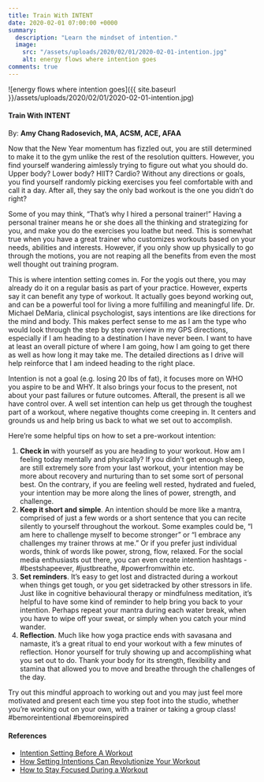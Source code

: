 ```yaml
---
title: Train With INTENT
date: 2020-02-01 07:00:00 +0000
summary:
  description: "Learn the mindset of intention."
  image:
    src: "/assets/uploads/2020/02/01/2020-02-01-intention.jpg"
    alt: energy flows where intention goes
comments: true
---
```


![energy flows where intention goes]({{ site.baseurl }}/assets/uploads/2020/02/01/2020-02-01-intention.jpg)

#### Train With INTENT

By: **Amy Chang Radosevich, MA, ACSM, ACE, AFAA**

Now that the New Year momentum has fizzled out, you are still determined to make it to the gym unlike the rest of the resolution quitters. However, you find yourself wandering aimlessly trying to figure out what you should do. Upper body? Lower body? HIIT? Cardio? Without any directions or goals, you find yourself randomly picking exercises you feel comfortable with and call it a day. After all, they say the only bad workout is the one you didn’t do right?

Some of you may think, “That’s why I hired a personal trainer!” Having a personal trainer means he or she does all the thinking and strategizing for you, and make you do the exercises you loathe but need. This is somewhat true when you have a great trainer who customizes workouts based on your needs, abilities and interests. However, if you only show up physically to go through the motions, you are not reaping all the benefits from even the most well thought out training program.

This is where intention setting comes in. For the yogis out there, you may already do it on a regular basis as part of your practice. However, experts say it can benefit any type of workout. It actually goes beyond working out, and can be a powerful tool for living a more fulfilling and meaningful life. Dr. Michael DeMaria, clinical psychologist, says intentions are like directions for the mind and body. This makes perfect sense to me as I am the type who would look through the step by step overview in my GPS directions, especially if I am heading to a destination I have never been. I want to have at least an overall picture of where I am going, how I am going to get there as well as how long it may take me. The detailed directions as I drive will help reinforce that I am indeed heading to the right place.

Intention is not a goal (e.g. losing 20 lbs of fat), it focuses more on WHO you aspire to be and WHY. It also brings your focus to the present, not about your past failures or future outcomes. Afterall, the present is all we have control over. A well set intention can help us get through the toughest part of a workout, where negative thoughts come creeping in. It centers and grounds us and help bring us back to what we set out to accomplish.

Here’re some helpful tips on how to set a pre-workout intention:

1. **Check in** with yourself as you are heading to your workout. How am I feeling today mentally and physically? If you didn’t get enough sleep, are still extremely sore from your last workout, your intention may be more about recovery and nurturing than to set some sort of personal best. On the contrary, if you are feeling well rested, hydrated and fueled, your intention may be more along the lines of power, strength, and challenge.
1. **Keep it short and simple**. An intention should be more like a mantra, comprised of just a few words or a short sentence that you can recite silently to yourself throughout the workout. Some examples could be, “I am here to challenge myself to become stronger” or “I embrace any challenges my trainer throws at me.” Or if you prefer just individual words, think of words like power, strong, flow, relaxed. For the social media enthusiasts out there, you can even create intention hashtags - #bestshapeever, #justbreathe, #powerfromwithin etc.
1. **Set reminders**. It’s easy to get lost and distracted during a workout when things get tough, or you get sidetracked by other stressors in life. Just like in cognitive behavioural therapy or mindfulness meditation, it’s helpful to have some kind of reminder to help bring you back to your intention. Perhaps repeat your mantra during each water break, when you have to wipe off your sweat, or simply when you catch your mind wander.
1. **Reflection**. Much like how yoga practice ends with savasana and namaste, it’s a great ritual to end your workout with a few minutes of reflection. Honor yourself for truly showing up and accomplishing what you set out to do. Thank your body for its strength, flexibility and stamina that allowed you to move and breathe through the challenges of the day.

Try out this mindful approach to working out and you may just feel more motivated and present each time you step foot into the studio, whether you’re working out on your own, with a trainer or taking a group class! #bemoreintentional #bemoreinspired

#### References

- [Intention Setting Before A Workout](https://furthermore.equinox.com/articles/2019/12/intention-setting-before-a-workout?emmcid=emm-newsletter-12052019utm_source%3Dnewsletter&utm_medium=email-member&utm_campaign=120519&utm_source=Sailthru&utm_term=furthermore%20general_90%20day%20engaged)
- [How Setting Intentions Can Revolutionize Your Workout](https://www.sonima.com/fitness/setting-intentions/)
- [How to Stay Focused During a Workout](https://www.womenshealthmag.com/fitness/a19932986/intention-and-exercise/)
